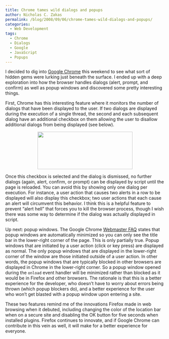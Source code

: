 ```yaml
---
title: Chrome tames wild dialogs and popups
author: Nicholas C. Zakas
permalink: /blog/2008/09/06/chrome-tames-wild-dialogs-and-popups/
categories:
  - Web Development
tags:
  - Chrome
  - Dialogs
  - Google
  - JavaScript
  - Popups
---
```

I decided to dig into <a rel="external" href="http://www.google.com/chrome/">Google Chrome</a> this weekend to see what sort of hidden gems were lurking just beneath the surface. I ended up with a deep exploration into how the browser handles dialogs (alert, prompt, and confirm) as well as popup windows and discovered some pretty interesting things.

First, Chrome has this interesting feature where it monitors the number of dialogs that have been displayed to the user. If two dialogs are displayed during the execution of a single thread, the second and each subsequent dialog have an additional checkbox on them allowing the user to disallow additional dialogs from being displayed (see below).

<p style="text-align: center;">
  <a href="/images/wp-content/uploads/2008/09/google_chrome_dialog.gif"><img class="size-medium wp-image-1742 alignnone" title="Google Chrome alert dialog with option to hide" src="{{site.url}}/blog/wp-content/uploads/2008/09/google_chrome_dialog-300x118.gif" border="0" alt="" width="300" height="118" /></a>
</p>

Once this checkbox is selected and the dialog is dismissed, no further dialogs (again, alert, confirm, or prompt) can be displayed by script until the page is reloaded. You can avoid this by showing only one dialog per execution. For instance, a user action that causes two alerts in a row to be displayed will also display this checkbox; two user actions that each cause an alert will circumvent this behavior. I think this is a helpful feature to prevent &#8220;alert hell&#8221; that forces you to kill the browser process, though I wish there was some way to determine if the dialog was actually displayed in script.

Up next: popup windows. The Google Chrome <a rel="external" href="http://www.google.com/chrome/intl/en/webmasters-faq.html#popups">Webmaster FAQ</a> states that popup windows are automatically minimized so you can only see the title bar in the lower-right corner of the page. This is only partially true. Popup windows that are initiated by a user action (click or key press) are displayed as normal. The only popup windows that are displayed in the lower-right corner of the window are those initiated outside of a user action. In other words, the popup windows that are typically blocked in other browsers are displayed in Chrome in the lower-right corner. So a popup window opened during the `onload` event handler will be minimized rather than blocked as it would be in Firefox and other browsers. The rationale is that this is a better experience for the developer, who doesn&#8217;t have to worry about errors being thrown (which popup blockers do), and a better experience for the user who won&#8217;t get blasted with a popup window upon entering a site.

These two features remind me of the innovations Firefox made in web browsing when it debuted, including changing the color of the location bar when on a secure site and disabling the OK button for five seconds when installed plugins. Firefox continues to innovate, and if Google Chrome can contribute in this vein as well, it will make for a better experience for everyone.
